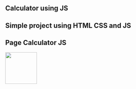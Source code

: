 ## Calculator using JS
## Simple project using HTML CSS and JS

<h2>Page Calculator JS</h2>
<img src="./src/posterjpg" width="100px" height="100px" alt=""/>